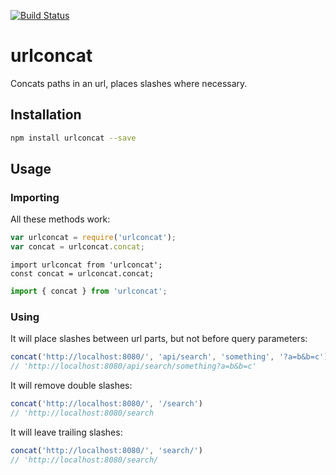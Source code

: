 [![Build Status](https://travis-ci.org/andersem/urlconcat.svg?branch=master)](https://travis-ci.org/andersem/urlconcat)

# urlconcat
Concats paths in an url, places slashes where necessary.

## Installation

```bash
npm install urlconcat --save
```

## Usage

### Importing
All these methods work:
```javascript
var urlconcat = require('urlconcat');
var concat = urlconcat.concat;
```

```javacript
import urlconcat from 'urlconcat';
const concat = urlconcat.concat;
```

```javascript
import { concat } from 'urlconcat';
```

### Using

It will place slashes between url parts, but not before query parameters:
```javascript
concat('http://localhost:8080/', 'api/search', 'something', '?a=b&b=c'); 
// 'http://localhost:8080/api/search/something?a=b&b=c'
```

It will remove double slashes:
```javascript
concat('http://localhost:8080/', '/search')
// 'http://localhost:8080/search
```

It will leave trailing slashes:
```javascript
concat('http://localhost:8080/', 'search/')
// 'http://localhost:8080/search/
```